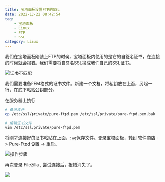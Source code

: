 ```yaml
---
title: 宝塔面板设置FTP的SSL
date: 2022-12-22 08:42:54
tag: 
    - 宝塔面板
    - Linux
    - FTP
    - SSL
category: Linux
---
```

我们在宝塔面板刚装上FTP的时候，宝塔面板内使用的是它的自签名证书，在连接的时候就会报错。我们需要将自签名SSL换成我们自己的SSL证书。

![证书不匹配](https://image.hestudio.net/img/2022/12/22/63a3fb74052dc.png)

我们需要准备PEM格式的证书文件。新建一个文档，将私钥放在上面，另起一行，在底下粘贴公钥部分。

<!-- more -->

在服务器上执行
```sh
# 备份文件
cp /etc/ssl/private/pure-ftpd.pem /etc/ssl/private/pure-ftpd.pem.bak

# 编辑证书文件
vim /etc/ssl/private/pure-ftpd.pem
```
将刚才连接好的证书粘贴在上面。`:wq`保存文件。登录宝塔面板，转到 软件商店 -> Pure-Ftpd 设置 -> 重启。

![操作步骤](https://image.hestudio.net/img/2022/12/22/63a4016c09911.png)

再次登录 FileZilla , 尝试连接后，报错消失了。

![](https://image.hestudio.net/img/2022/12/22/63a40228a6826.png)

<Share colorful />
